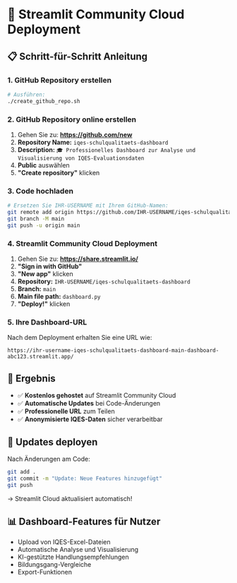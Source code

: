 # 🚀 Streamlit Community Cloud Deployment

## 📋 Schritt-für-Schritt Anleitung

### 1. GitHub Repository erstellen
```bash
# Ausführen:
./create_github_repo.sh
```

### 2. GitHub Repository online erstellen
1. Gehen Sie zu: **https://github.com/new**
2. **Repository Name:** `iqes-schulqualitaets-dashboard`
3. **Description:** `🎓 Professionelles Dashboard zur Analyse und Visualisierung von IQES-Evaluationsdaten`
4. **Public** auswählen
5. **"Create repository"** klicken

### 3. Code hochladen
```bash
# Ersetzen Sie IHR-USERNAME mit Ihrem GitHub-Namen:
git remote add origin https://github.com/IHR-USERNAME/iqes-schulqualitaets-dashboard.git
git branch -M main
git push -u origin main
```

### 4. Streamlit Community Cloud Deployment
1. Gehen Sie zu: **https://share.streamlit.io/**
2. **"Sign in with GitHub"**
3. **"New app"** klicken
4. **Repository:** `IHR-USERNAME/iqes-schulqualitaets-dashboard`
5. **Branch:** `main`
6. **Main file path:** `dashboard.py`
7. **"Deploy!"** klicken

### 5. Ihre Dashboard-URL
Nach dem Deployment erhalten Sie eine URL wie:
```
https://ihr-username-iqes-schulqualitaets-dashboard-main-dashboard-abc123.streamlit.app/
```

## 🎯 Ergebnis
- ✅ **Kostenlos gehostet** auf Streamlit Community Cloud
- ✅ **Automatische Updates** bei Code-Änderungen
- ✅ **Professionelle URL** zum Teilen
- ✅ **Anonymisierte IQES-Daten** sicher verarbeitbar

## 🔄 Updates deployen
Nach Änderungen am Code:
```bash
git add .
git commit -m "Update: Neue Features hinzugefügt"
git push
```
→ Streamlit Cloud aktualisiert automatisch!

## 📊 Dashboard-Features für Nutzer
- Upload von IQES-Excel-Dateien
- Automatische Analyse und Visualisierung
- KI-gestützte Handlungsempfehlungen
- Bildungsgang-Vergleiche
- Export-Funktionen